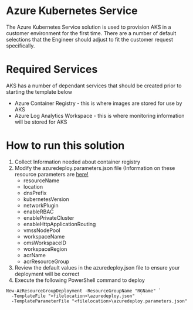 # Azure Kubernetes Service 
The Azure Kubernetes Service solution is used to provision AKS in a customer environment for the first time. There are a number of default selections that the Engineer should adjust to fit the customer request specifically.


# Required Services
AKS has a number of dependant services that should be created prior to starting the template below
- Azure Container Registry - this is where images are stored for use by AKS
- Azure Log Analytics Workspace - this is where monitoring information will be stored for AKS
     
     
# How to run this solution
1. Collect Information needed about container registry 
2. Modify the azuredeploy.parameters.json file (Information on these resource parameters are [here!](https://docs.microsoft.com/en-us/azure/templates/microsoft.containerservice/2020-03-01/managedclusters)
   * resourceName
   - location
   - dnsPrefix
   - kubernetesVersion
   - networkPlugin
   - enableRBAC
   - enablePrivateCluster
   - enableHttpApplicationRouting
   - vmssNodePool
   - workspaceName
   - omsWorkspaceID
   - workspaceRegion
   - acrName
   - acrResourceGroup
3. Review the default values in the azuredeploy.json file to ensure your deployment will be correct
4. Execute the following PowerShell command to deploy

```
New-AzResourceGroupDeployment -ResourceGroupName "RGName" `
  -TemplateFile "<filelocation>\azuredeploy.json"  `
  -TemplateParameterFile "<filelocation>\azuredeploy.parameters.json"
```
